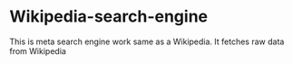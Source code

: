 # Wikipedia-search-engine
This is meta search engine work same as a Wikipedia. It fetches raw  data from Wikipedia
